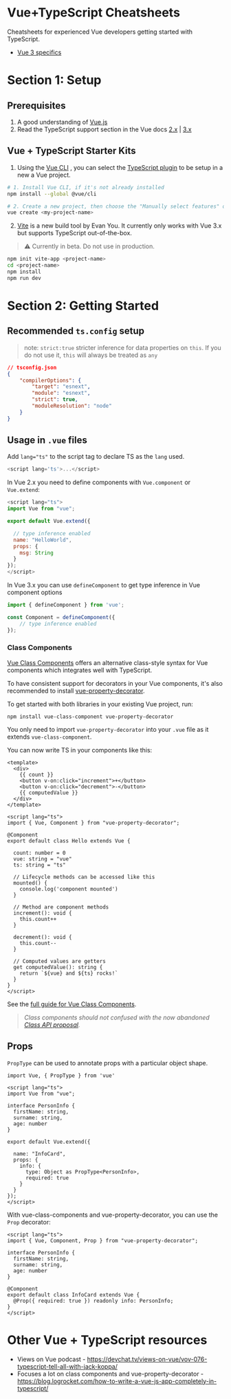 # Vue+TypeScript Cheatsheets

Cheatsheets for experienced Vue developers getting started with TypeScript.

-   [Vue 3 specifics](vue-3.md)

# Section 1: Setup

## Prerequisites

1. A good understanding of [Vue.js](https://vuejs.org/)
2. Read the TypeScript support section in the Vue docs [2.x](https://vuejs.org/v2/guide/typescript.html) | [3.x](https://v3.vuejs.org/guide/typescript-support.html#typescript-support)

## Vue + TypeScript Starter Kits

1. Using the [Vue CLI](https://vuejs.org/v2/guide/installation.html#CLI) , you can select the [TypeScript plugin](https://github.com/vuejs/vue-cli/tree/dev/packages/%40vue/cli-plugin-typescript) to be setup in a new a Vue project.

```bash
# 1. Install Vue CLI, if it's not already installed
npm install --global @vue/cli

# 2. Create a new project, then choose the "Manually select features" option
vue create <my-project-name>
```

2. [Vite](https://github.com/vitejs/vite) is a new build tool by Evan You. It currently only works with Vue 3.x but supports TypeScript out-of-the-box.

> ⚠ Currently in beta. Do not use in production.

```bash
npm init vite-app <project-name>
cd <project-name>
npm install
npm run dev
```

# Section 2: Getting Started

## Recommended `ts.config` setup

> note: `strict:true` stricter inference for data properties on `this`. If you do not use it, `this` will always be treated as `any`

```json
// tsconfig.json
{
    "compilerOptions": {
        "target": "esnext",
        "module": "esnext",
        "strict": true,
        "moduleResolution": "node"
    }
}
```

## Usage in `.vue` files

Add `lang="ts"` to the script tag to declare TS as the `lang` used.

```js
<script lang='ts'>...</script>
```

In Vue 2.x you need to define components with `Vue.component` or `Vue.extend`:

```js
<script lang="ts">
import Vue from "vue";

export default Vue.extend({

  // type inference enabled
  name: "HelloWorld",
  props: {
    msg: String
  }
});
</script>
```

In Vue 3.x you can use `defineComponent` to get type inference in Vue component options

```js
import { defineComponent } from 'vue';

const Component = defineComponent({
    // type inference enabled
});
```

### Class Components
[Vue Class Components](https://class-component.vuejs.org/) offers an alternative class-style syntax for Vue components which integrates well with TypeScript.

To have consistent support for decorators in your Vue components, it's also recommended to install [vue-property-decorator](https://github.com/kaorun343/vue-property-decorator).


To get started with both libraries in your existing Vue project, run: 
```
npm install vue-class-component vue-property-decorator
```

You only need to import `vue-property-decorator` into your `.vue` file as it extends `vue-class-component`. 

You can now write TS in your components like this:

```vue
<template>
  <div>
    {{ count }}
    <button v-on:click="increment">+</button>
    <button v-on:click="decrement">-</button>
    {{ computedValue }}
  </div>
</template>

<script lang="ts">
import { Vue, Component } from "vue-property-decorator";

@Component
export default class Hello extends Vue {

  count: number = 0
  vue: string = "vue"
  ts: string = "ts"

  // Lifecycle methods can be accessed like this
  mounted() {
    console.log('component mounted')
  }

  // Method are component methods
  increment(): void {
    this.count++
  }

  decrement(): void {
    this.count--
  }

  // Computed values are getters
  get computedValue(): string {
    return `${vue} and ${ts} rocks!`
  }
}
</script>
```
See the [full guide for Vue Class Components](https://class-component.vuejs.org/guide/class-component.html#data).

> _Class components should not confused with the now abandoned [Class API proposal](https://github.com/vuejs/rfcs/pull/17#issuecomment-494242121)._

## Props

`PropType` can be used to annotate props with a particular object shape.

```vue
import Vue, { PropType } from 'vue'

<script lang="ts">
import Vue from "vue";

interface PersonInfo { 
  firstName: string,
  surname: string,
  age: number
}

export default Vue.extend({
  
  name: "InfoCard",
  props: {
    info: {
      type: Object as PropType<PersonInfo>,
      required: true
    }
  }
});
</script>
```

With vue-class-components and vue-property-decorator, you can use the `Prop` decorator:

```vue
<script lang="ts">
import { Vue, Component, Prop } from "vue-property-decorator";

interface PersonInfo { 
  firstName: string,
  surname: string,
  age: number
}

@Component
export default class InfoCard extends Vue {
  @Prop({ required: true }) readonly info: PersonInfo;
}
</script>
```

# Other Vue + TypeScript resources
- Views on Vue podcast - https://devchat.tv/views-on-vue/vov-076-typescript-tell-all-with-jack-koppa/
- Focuses a lot on class components and vue-property-decorator - https://blog.logrocket.com/how-to-write-a-vue-js-app-completely-in-typescript/

